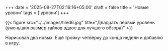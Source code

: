 +++
date = '2025-09-27T02:16:16+05:00'
draft = false
title = 'Новые уровни'
tags = ['уровни']
+++

{{< figure src="../../images/tiled6.jpg" title="Двадцать первый уровень (уменьшил размер тайлов вдвое для лучшего обзора)" >}}

Нарисовал два новых. Ещё тройку-четвёрку до конца недели и добавлю в игру.
